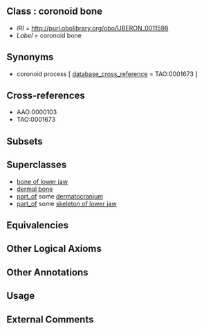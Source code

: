 
## Class : coronoid bone

 * *IRI* = http://purl.obolibrary.org/obo/UBERON_0011598
 * *Label* = coronoid bone

## Synonyms

 * coronoid process [ [database_cross_reference](../../ef/oboInOwl#hasDbXref.md) = TAO:0001673 ]

## Cross-references

 * AAO:0000103
 * TAO:0001673

## Subsets


## Superclasses

 * [bone of lower jaw](../../UBERON/68/UBERON_0004768.md)
 * [dermal bone](../../UBERON/07/UBERON_0008907.md)
 * [part_of](../../BFO/50/BFO_0000050.md) some [dermatocranium](../../UBERON/13/UBERON_0003113.md)
 * [part_of](../../BFO/50/BFO_0000050.md) some [skeleton of lower jaw](../../UBERON/78/UBERON_0003278.md)

## Equivalencies


## Other Logical Axioms


## Other Annotations


## Usage


## External Comments

